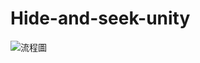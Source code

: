 # Hide-and-seek-unity

![流程圖](https://user-images.githubusercontent.com/103558923/187048994-b218bb09-45d4-4d79-8723-1492485090dc.png)
